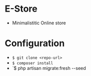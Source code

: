 # E-Store
- Minimalistitic Online store

# Configuration
- `$ git clone <repo-url>`
- `$ composer install`
- `$ php artisan migrate:fresh --seed
